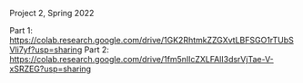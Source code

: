 Project 2, Spring 2022

Part 1: https://colab.research.google.com/drive/1GK2RhtmkZZGXvtLBFSGO1rTUbSVli7yf?usp=sharing
Part 2: https://colab.research.google.com/drive/1fm5nIlcZXLFAlI3dsrVjTae-V-xSRZEG?usp=sharing
